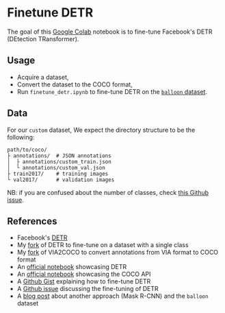 # Finetune DETR

The goal of this [Google Colab](https://colab.research.google.com/) notebook is to fine-tune Facebook's DETR (DEtection TRansformer).

## Usage

-   Acquire a dataset,
-   Convert the dataset to the COCO format,
-   Run `finetune_detr.ipynb` to fine-tune DETR on the [`balloon` dataset](https://github.com/matterport/Mask_RCNN/tree/master/samples/balloon).

## Data

For our `custom` dataset, We expect the directory structure to be the following:
```
path/to/coco/
├ annotations/  # JSON annotations
│  ├ annotations/custom_train.json
│  └ annotations/custom_val.json
├ train2017/    # training images
└ val2017/      # validation images
```

NB: if you are confused about the number of classes, check [this Github issue](https://github.com/facebookresearch/detr/issues/108#issuecomment-650269223).

## References

-   Facebook's [DETR](https://github.com/facebookresearch/detr)
-   My [fork](https://github.com/woctezuma/detr/tree/finetune) of DETR to fine-tune on a dataset with a single class
-   My [fork](https://github.com/woctezuma/VIA2COCO/tree/fixes) of VIA2COCO to convert annotations from VIA format to COCO format
-   An [official notebook](https://colab.research.google.com/github/facebookresearch/detr/blob/colab/notebooks/detr_attention.ipynb) showcasing DETR
-   An [official notebook](https://github.com/cocodataset/cocoapi/blob/master/PythonAPI/pycocoDemo.ipynb) showcasing the COCO API
-   A [Github Gist](https://gist.github.com/mlk1337/651297e28199b4bb7907fc413c49f58f) explaining how to fine-tune DETR
-   A [Github issue](https://github.com/facebookresearch/detr/issues/9) discussing the fine-tuning of DETR
-   A [blog post](https://engineering.matterport.com/splash-of-color-instance-segmentation-with-mask-r-cnn-and-tensorflow-7c761e238b46) about another approach (Mask R-CNN) and the `balloon` dataset    

<!-- Definitions -->
